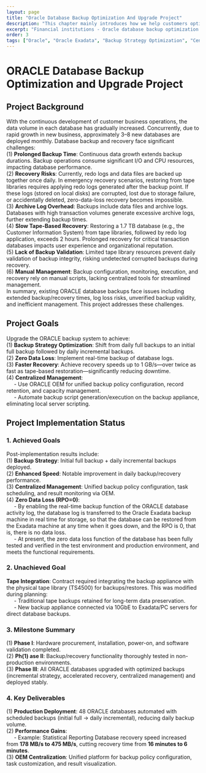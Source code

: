 ```yaml
---
layout: page
title: "Oracle Database Backup Optimization And Upgrade Project"
description: "This chapter mainly introduces how we help customers optimize the existing backup strategy and backup architecture to solve problems such as long backup/recovery time, large archive log volume, untimely backup, scattered backup jobs, data loss risks, and difficult backup management."
excerpt: "Financial institutions - Oracle database backup optimization and upgrade, Oracle Zdlra all-in-one zero data loss project"
order: 3
tags: ["Oracle", "Oracle Exadata", "Backup Strategy Optimization", "Centralized Management", "Faster Recovery", "Zero Data Loss"]
---
```


# ORACLE Database Backup Optimization and Upgrade Project  

## Project Background  
With the continuous development of customer business operations, the data volume in each database has gradually increased. Concurrently, due to rapid growth in new business, approximately 3–8 new databases are deployed monthly. Database backup and recovery face significant challenges:  
(1) **Prolonged Backup Time**: Continuous data growth extends backup durations. Backup operations consume significant I/O and CPU resources, impacting database performance.  
(2) **Recovery Risks**: Currently, redo logs and data files are backed up together once daily. In emergency recovery scenarios, restoring from tape libraries requires applying redo logs generated after the backup point. If these logs (stored on local disks) are corrupted, lost due to storage failure, or accidentally deleted, zero-data-loss recovery becomes impossible.  
(3) **Archive Log Overhead**: Backups include data files and archive logs. Databases with high transaction volumes generate excessive archive logs, further extending backup times.  
(4) **Slow Tape-Based Recovery**: Restoring a 1.7 TB database (e.g., the Customer Information System) from tape libraries, followed by redo log application, exceeds 2 hours. Prolonged recovery for critical transaction databases impacts user experience and organizational reputation.  
(5) **Lack of Backup Validation**: Limited tape library resources prevent daily validation of backup integrity, risking undetected corrupted backups during recovery.  
(6) **Manual Management**: Backup configuration, monitoring, execution, and recovery rely on manual scripts, lacking centralized tools for streamlined management.    
In summary, existing ORACLE database backups face issues including extended backup/recovery times, log loss risks, unverified backup validity, and inefficient management. This project addresses these challenges.  

## Project Goals
Upgrade the ORACLE backup system to achieve:  
(1) **Backup Strategy Optimization**: Shift from daily full backups to an initial full backup followed by daily incremental backups.  
(2) **Zero Data Loss**: Implement real-time backup of database logs.  
(3) **Faster Recovery**: Achieve recovery speeds up to 1 GB/s—over twice as fast as tape-based restoration—significantly reducing downtime.  
(4) **Centralized Management**:  
&nbsp;&nbsp;&nbsp;&nbsp; - Use ORACLE OEM for unified backup policy configuration, record retention, and capacity management.  
&nbsp;&nbsp;&nbsp;&nbsp; - Automate backup script generation/execution on the backup appliance, eliminating local server scripting.  

## Project Implementation Status  
### 1. Achieved Goals  
Post-implementation results include:  
(1) **Backup Strategy**: Initial full backup + daily incremental backups deployed.  
(2) **Enhanced Speed**: Notable improvement in daily backup/recovery performance.  
(3) **Centralized Management**: Unified backup policy configuration, task scheduling, and result monitoring via OEM.  
(4) **Zero Data Loss (RPO=0)**:  
&nbsp;&nbsp;&nbsp;&nbsp; - By enabling the real-time backup function of the ORACLE database activity log, the database log is transferred to the Oracle Exadata backup machine in real time for storage, so that the database can be restored from the Exadata machine at any time when it goes down, and the RPO is 0, that is, there is no data loss.  
&nbsp;&nbsp;&nbsp;&nbsp; - At present, the zero data loss function of the database has been fully tested and verified in the test environment and production environment, and meets the functional requirements.    

### 2. Unachieved Goal  
**Tape Integration**: Contract required integrating the backup appliance with the physical tape library (TS4500) for backups/restores. This was modified during planning:  
&nbsp;&nbsp;&nbsp;&nbsp; - Traditional tape backups retained for long-term data preservation.  
&nbsp;&nbsp;&nbsp;&nbsp; - New backup appliance connected via 10GbE to Exadata/PC servers for direct database backups.  

### 3. Milestone Summary  
(1) **Phase I**: Hardware procurement, installation, power-on, and software validation completed.  
(2) **Ph(1) ase II**: Backup/recovery functionality thoroughly tested in non-production environments.  
(3) **Phase III**: All ORACLE databases upgraded with optimized backups (incremental strategy, accelerated recovery, centralized management) and deployed stably.  

### 4. Key Deliverables  
(1) **Production Deployment**: 48 ORACLE databases automated with scheduled backups (initial full → daily incremental), reducing daily backup volume.  
(2) **Performance Gains**:  
&nbsp;&nbsp;&nbsp;&nbsp; - Example: Statistical Reporting Database recovery speed increased from **178 MB/s to 475 MB/s**, cutting recovery time from **16 minutes to 6 minutes**.  
(3) **OEM Centralization**: Unified platform for backup policy configuration, task customization, and result visualization.  
